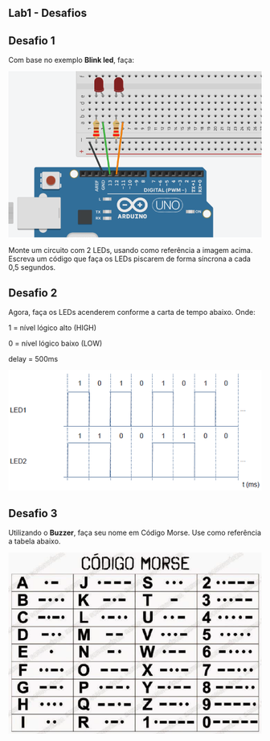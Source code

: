 ## Lab1 - Desafios


## Desafio 1

Com base no exemplo **Blink led**, faça:

![](lab1-desafio1.png)

Monte um circuito com 2 LEDs, usando como referência a imagem acima. Escreva um código que faça os LEDs piscarem de forma síncrona a cada 0,5 segundos.

## Desafio 2

Agora, faça os LEDs acenderem conforme a carta de tempo abaixo. Onde:

1 = nível lógico alto (HIGH)

0 = nível lógico baixo (LOW)

delay = 500ms

![](lab1-desafio2.png)

## Desafio 3

Utilizando o **Buzzer**, faça seu nome em Código Morse. Use como referência a tabela abaixo.

![](lab1-desafio3.png)
